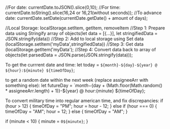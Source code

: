 //For date: currentDate.toJSON().slice(0,10);
//For time: currentDate.toString().slice(16,24 or 16,21(without seconds));
//To advance date: currentDate.setDate(currentDate.getDate() + amount of days);

//Local Storage: localStorage.setItem, getItem, removeItem
//Step 1: Prepare data using Stringify array of objects(let data = [{...}], let stringifiedData = JSON.stringify(data))
//Step 2: Add to local storage using Set data (localStorage.setItem('myData',stringifiedData))
//Step 3: Get data (localStorage.getItem('myData');
//Step 4: Convert data back to array of objects(let parsedData = JSON.parse(JSON.stringify(data)));

To get the currrent date and time:
let today = `${month}-${day}-${year} @ ${hour}:${minute} ${timeOfDay}`;

to get a random date within the next week (replace assigneeArr with something else):
let futureDay = `${month}-${day + (Math.floor(Math.random() \* assigneeArr.length) + 1)}-${year} @ ${hour}:${minute} ${timeOfDay};

To convert military time into regular american time, and fix discrepancies:
if (hour > 12) {
timeOfDay = "PM";
hour = hour - 12;
} else if (hour === 0) {
timeOfDay = "AM";
hour = 12;
} else {
timeOfDay = "AM";
}

if (minute < 10) {
minute = `0${minute}`;
}
